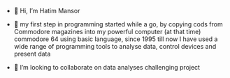 - 👋 Hi, I’m Hatim Mansor
- 👀 my first step in programming started while a go, by copying cods from Commodore magazines into my powerful computer (at that time) commodore 64 using basic language, since 1995 till now I have used a wide range of programming tools to analyse data, control devices and present data

- 💞️ I’m looking to collaborate on data analyses challenging project  


<!---
hatimmansor/hatimmansor is a ✨ special ✨ repository because its `README.md` (this file) appears on your GitHub profile.
You can click the Preview link to take a look at your changes.
--->
